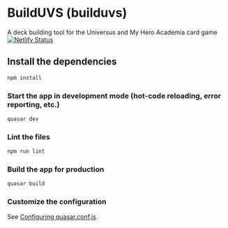 # BuildUVS (builduvs)

A deck building tool for the Universus and My Hero Academia card game
[![Netlify Status](https://api.netlify.com/api/v1/badges/938b1331-2875-4850-9d08-e7ac62f03ede/deploy-status)](https://app.netlify.com/sites/awesome-keller-a3b498/deploys)

## Install the dependencies
```bash
npm install
```

### Start the app in development mode (hot-code reloading, error reporting, etc.)
```bash
quasar dev
```

### Lint the files
```bash
npm run lint
```

### Build the app for production
```bash
quasar build
```

### Customize the configuration
See [Configuring quasar.conf.js](https://v2.quasar.dev/quasar-cli/quasar-conf-js).
